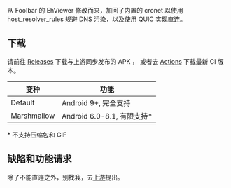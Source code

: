 从 FooIbar 的 EhViewer 修改而来，加回了内置的 cronet 以使用 host_resolver_rules 规避 DNS 污染，以及使用 QUIC 实现直连。

## 下载

请前往 [Releases](https://github.com/UjuiUjuMandan/EhViewer/releases) 下载与上游同步发布的 APK ， 或者去 [Actions](//github.com/UjuiUjuMandan/EhViewer/actions) 下载最新 CI 版本。

| 变种 | 功能 |
|-|-|
| Default | Android 9+, 完全支持 |
| Marshmallow | Android 6.0-8.1, 有限支持* |

\* 不支持压缩包和 GIF

## 缺陷和功能请求

除了不能直连之外，别找我，去[上游](https://github.com/FooIbar/EhViewer)提出。
